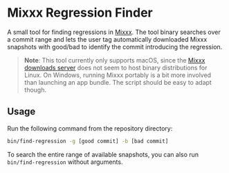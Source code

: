 # Mixxx Regression Finder

A small tool for finding regressions in [Mixxx](https://github.com/mixxxdj/mixxx). The tool binary searches over a commit range and lets the user tag automatically downloaded Mixxx snapshots with good/bad to identify the commit introducing the regression.

> **Note**: This tool currently only supports macOS, since the [Mixxx downloads server](https://downloads.mixxx.org/) does not seem to host binary distributions for Linux. On Windows, running Mixxx portably is a bit more involved than launching an app bundle. The script should be easy to adapt though.

## Usage

Run the following command from the repository directory:

```sh
bin/find-regression -g [good commit] -b [bad commit]
```

To search the entire range of available snapshots, you can also run `bin/find-regression` without arguments.
